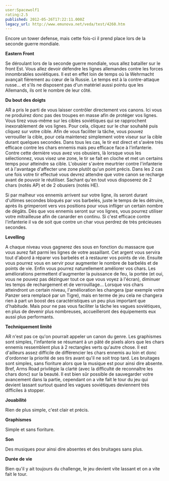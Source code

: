 ```yaml
---
user:Spacewolf1
rating:2.5
published: 2012-05-26T17:22:11.000Z
legacy_url: http://www.emunova.net/veda/test/4260.htm
---
```

Encore un tower defense, mais cette fois-ci il prend place lors de la seconde guerre mondiale.  

  

**Eastern Front**  

Se déroulant lors de la seconde guerre mondiale, vous allez batailler sur le front Est. Vous allez devoir défendre les lignes allemandes contre les forces innombrables soviétiques. Il est en effet loin de temps où la Wehrmacht avançait fièrement au cœur de la Russie. Le temps est à la contre-attaque russe... et s'ils ne disposent pas d'un matériel aussi pointu que les Allemands, ils ont le nombre de leur côté.  

  

**Du bout des doigts**  

AR a pris le parti de vous laisser contrôler directement vos canons. Ici vous ne produirez donc pas des troupes en masse afin de protéger vos lignes. Vous tirez vous-même sur les cibles soviétiques qui se rapprochent inexorablement de vos lignes. Pour cela, cliquez sur le char souhaité puis cliquez sur votre cible. Afin de vous faciliter la tâche, vous pouvez verrouiller la cible, pour cela maintenez simplement votre viseur sur la cible durant quelques secondes. Dans tous les cas, le tir est direct et s'avère très efficace contre les chars ennemis mais peu efficace face à l'infanterie. Contre cette dernière vous avez vos obusiers, là lorsque vous les sélectionnez, vous visez une zone, le tir se fait en cloche et met un certains temps pour atteindre sa cible. L'obusier s'avère meurtrier contre l'infanterie et à l'avantage d'affecter une zone plutôt qu'un point précis. Dans les 2 cas une fois votre tir effectué vous devrez attendre que votre canon se recharge avant de pouvoir le réutiliser. Sachant qu'en tout vous disposerez de 2 chars (notés AP) et de 2 obusiers (notés HE).  

Si par malheur vos ennemis arrivent sur votre ligne, ils seront durant d'ultimes secondes bloqués par vos barbelés, juste le temps de les détruire, après ils grimperont vers vos positions pour vous infliger un certain nombre de dégâts. Dès que vos ennemis seront sur vos lignes, vous pourrez utiliser votre mitrailleuse afin de canarder en continu. Si c'est efficace contre l'infanterie il va de soit que contre un char vous perdrez de très précieuses secondes.  

  

**Levelling**  

A chaque niveau vous gagnerez des sous en fonction du massacre que vous aurez fait parmi les lignes de votre assaillant. Cet argent vous servira tout d'abord à réparer vos barbelés et à restaurer vos points de vie. Ensuite vous pourrez vous en servir pour augmenter le nombre de barbelés et de points de vie. Enfin vous pourrez naturellement améliorer vos chars. Les améliorations permettent d'augmenter la puissance de feu, la portée (et oui, vous ne pouvez pas dézinguer tout ce que vous voyez à l'écran), diminuer les temps de rechargement et de verrouillage... Lorsque vos chars atteindront un certain niveau, l'amélioration les changera (par exemple votre Panzer sera remplacé par un Tigre), mais en terme de jeu cela ne changera rien à part un boost des caractéristiques un peu plus important que d'habitude. Mais pour ne pas vous faciliter la tâche les vagues soviétiques, en plus de devenir plus nombreuses, accueilleront des équipements eux aussi plus performants.  

  

**Techniquement limité**  

AR n'est pas ce qu'on pourrait appeler un canon du genre. Les graphismes sont simples, l'infanterie se résumant à un pâté de pixels alors que les chars ennemis ressemblent plus à 2 rectangles verts qu'autre chose. Il est d'ailleurs assez difficile de différencier les chars ennemis au loin et donc d'ordonner la priorité de ses tirs avant qu'il ne soit trop tard. Les bruitages sont simples, sans fioriture alors que la musique est pour ainsi dire absente. Bref, Arms Road privilégie la clarté (avec la difficulté de reconnaître les chars donc) sur la beauté. Il est bien sûr possible de sauvegarder votre avancement dans la partie, cependant on a vite fait le tour du jeu qui devient lassant surtout quand les vagues soviétiques deviennent très difficiles à stopper.  

  

  

**Jouabilité**  

Rien de plus simple, c'est clair et précis.  

**Graphismes**  

Simple et sans fioriture.  

**Son**  

Des musiques pour ainsi dire absentes et des bruitages sans plus.  

**Durée de vie**  

Bien qu'il y ait toujours du challenge, le jeu devient vite lassant et on a vite fait le tour.